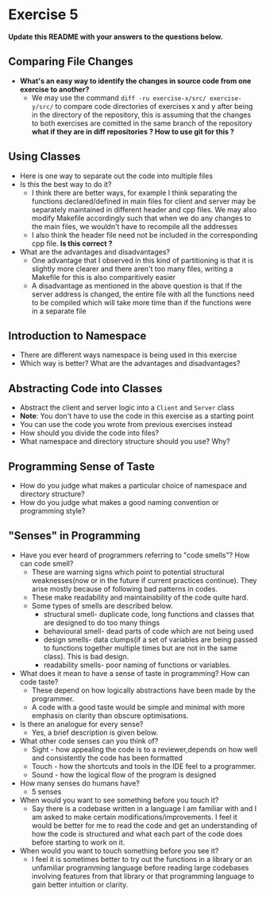# Exercise 5

**Update this README with your answers to the questions below.**

## Comparing File Changes

- **What's an easy way to identify the changes in source code from one exercise
  to another?**
    - We may use the command `diff -ru exercise-x/src/ exercise-y/src/` to compare code directories of exercises x and y after being in the directory of the repository, this is assuming that the changes to both exercises are comitted in the same branch of the repository
    **what if they are in diff repositories ? How to use git for this ?**
## Using Classes

- Here is one way to separate out the code into multiple files
- Is this the best way to do it? 
  - I think there are better ways, for example I think separating the functions declared/defined in main files for client and server may be separately maintained in different header and cpp files. We may also modify Makefile accordingly such that when we do any changes to the main files, we wouldn't have to recompile all the addresses
  - I also think the header file need not be included in the corresponding cpp file. **Is this correct ?**
- What are the advantages and disadvantages?
  - One advantage that I observed in this kind of partitioning is that it is slightly more clearer and there aren't too many files, writing a Makefile for this is also comparitively easier
  - A disadvantage as mentioned in the above question is that if the server address is changed, the entire file with all the functions need to be compiled which will take more time than if the functions were in a separate file
## Introduction to Namespace

- There are different ways namespace is being used in this exercise
- Which way is better? What are the advantages and disadvantages?

## Abstracting Code into Classes

- Abstract the client and server logic into a `Client` and `Server` class
- **Note**: You don't have to use the code in this exercise as a starting point
- You can use the code you wrote from previous exercises instead
- How should you divide the code into files?
- What namespace and directory structure should you use? Why?

## Programming Sense of Taste

- How do you judge what makes a particular choice of namespace and directory structure? 
- How do you judge what makes a good naming convention or programming style?

## "Senses" in Programming

- Have you ever heard of programmers referring to "code smells"? How can code
  smell?
    - These are warning signs which point to potential structural weaknesses(now or in the future if current practices continue). They arise mostly because of following bad patterns in codes.
    - These make readability and maintainability of the code quite hard.
    - Some types of smells are described below.
      - structural smell- duplicate code, long functions and classes that are designed to do too many things
      - behavioural smell- dead parts of code which are not being used
      - design smells- data clumps(if a set of variables are being passed to functions together multiple times but are not in the same class). This is bad design. 
      - readability smells- poor naming of functions or variables.
- What does it mean to have a sense of taste in programming? How can code taste?
    - These depend on how logically abstractions have been made by the programmer.
    - A code with a good taste would be simple and minimal with more emphasis on clarity than obscure optimisations.
- Is there an analogue for every sense?
  - Yes, a brief description is given below.
- What other code senses can you think of?
  - Sight - how appealing the code is to a reviewer,depends on how well and consistently the code has been formatted
  - Touch - how the shortcuts and tools in the IDE feel to a programmer.
  - Sound - how the logical flow of the program is designed
- How many senses do humans have?
  - 5 senses
- When would you want to see something before you touch it?
  - Say there is a codebase written in a language I am familiar with and I am asked to make certain modifications/improvements. I feel it would be better for me to read the code and get an understanding of how the code is structured and what each part of the code does before starting to work on it.
- When would you want to touch something before you see it?
  - I feel it is sometimes better to try out the functions in a library or an unfamiliar programming language before reading large codebases involving features from that library or that programming language to gain better intuition or clarity. 
